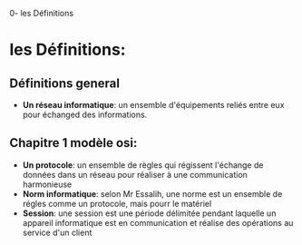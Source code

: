 0- les Définitions

# les Définitions:
## Définitions general
* **Un réseau informatique**: un ensemble d'équipements reliés entre eux pour échanged des informations.
## Chapitre 1 modèle osi:
* **Un protocole**: un ensemble de règles qui régissent l'échange de données dans un réseau pour réaliser à une communication harmonieuse
* **Norm informatique**: selon Mr Essalih, une norme est un ensemble de régles comme un protocole, mais pourr le matériel
* **Session**: une session est une période délimitée pendant laquelle un appareil informatique est en communication et réalise des opérations au service d'un client
